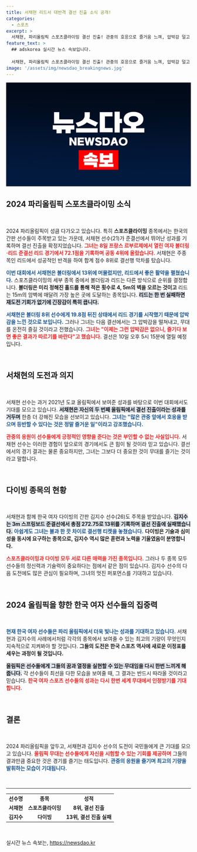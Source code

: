 ```yaml
---
title: 서채현 리드서 대반격 결선 진출 소식 공개!
categories:
  - 스포츠
excerpt: >
  서채현, 파리올림픽 스포츠클라이밍 결선 진출! 관중의 호응으로 즐거움 느껴, 압박감 덜고 무대를 즐기겠다며 각오 밝혀. 결선은 10일 오후 5시 15분!
feature_text: >
  ## adskorea 실시간 뉴스 속보입니다.

  서채현, 파리올림픽 스포츠클라이밍 결선 진출! 관중의 호응으로 즐거움 느껴, 압박감 덜고 무대를 즐기겠다며 각오 밝혀. 결선은 10일 오후 5시 15분!
image: '/assets/img/newsdao_breakingnews.jpg'
---
```


<p><img src="/assets/img/newsdao_breakingnews.jpg" alt="adskorea 속보" /></p>

<h2 data-ke-size="size26">2024 파리올림픽 스포츠클라이밍 소식</h2>

<p data-ke-size="size16">&nbsp;</p>

<p data-ke-size="size16">2024 파리올림픽이 성큼 다가오고 있습니다. 특히 <b>스포츠클라이밍</b> 종목에서는 한국의 간판 선수들이 주목받고 있는 가운데, 서채현 선수(21)가 준결선에서 뛰어난 성과를 기록하며 결선 진출을 확정지었습니다. <b><span style="color: #ee2323;">그녀는 8일 프랑스 르부르제에서 열린 여자 볼더링·리드 준결선 리드 경기에서 72.1점을 기록하며 공동 4위에 올랐습니다.</span></b> 서채현은 주종목인 리드에서 성공적인 반격을 하여 합계 점수 8위로 결선행 막차를 탔습니다.</p>

<p data-ke-size="size16"><b><span style="color: #1a5490;">이번 대회에서 서채현은 볼더링에서 13위에 머물렀지만, 리드에서 좋은 활약을 펼쳤습니다.</span></b> 스포츠클라이밍의 세부 종목 중에서 볼더링과 리드는 다른 방식으로 순위를 결정합니다. <b>볼더링은 미리 정해진 홀드를 통해 적은 횟수로 4, 5m의 벽을 오르는 것이고</b> 리드는 15m의 암벽에 매달려 가장 높은 곳에 도달하는 종목입니다. <b><span style="background-color: #21538527;">리드는 한 번 실패하면 재도전 기회가 없기에 긴장감이 특히 큽니다.</span></b></p>

<p data-ke-size="size16"><b><span style="color: #1a5490;">서채현은 볼더링 8위 선수에게 19.8점 뒤진 상태에서 리드 경기를 시작했기 때문에 압박감을 느낀 것으로 보입니다.</span></b> 그러나 그녀는 다음 결선에서는 그 압박감을 떨쳐내고, 무대를 온전히 즐길 것이라고 전했습니다. <b><span style="color: #ee2323;">그녀는 "이제는 그런 압박감은 없으니, 즐기다 보면 좋은 결과가 따르기를 바란다"고 했습니다.</span></b> 결선은 10일 오후 5시 15분에 열릴 예정입니다.</p>

<p data-ke-size="size16">&nbsp;</p>

<h2>서채현의 도전과 의지</h2>

<p data-ke-size="size16">&nbsp;</p>

<p data-ke-size="size16">서채현 선수는 과거 2021년 도쿄 올림픽에서 보여준 성과를 바탕으로 이번 대회에서도 기대를 모으고 있습니다. <b><span style="background-color: #21538527;">서채현은 자신의 두 번째 올림픽에서 결선 진출이라는 성과를 거두며</span></b> 한층 더 강해진 모습을 선보이고 있습니다. <b><span style="color: #1a5490;">그녀는 "많은 관중 앞에서 호응을 받으며 등반할 수 있다는 것은 정말 즐거운 일"이라고 강조했습니다.</span></b></p>

<p data-ke-size="size16"><b><span style="color: #ee2323;">관중의 응원이 선수들에게 긍정적인 영향을 준다는 것은 부인할 수 없는 사실입니다.</span></b> 서채현 선수는 이러한 경험이 앞으로의 경기에서도 큰 힘이 될 것이라 믿고 있습니다. 결선에서의 경기 결과는 물론 중요하지만, 그녀는 그보다 더 중요한 것이 무대를 즐기는 것이라고 말합니다.</p>

<p data-ke-size="size16">&nbsp;</p>

<h2>다이빙 종목의 현황</h2>

<p data-ke-size="size16">&nbsp;</p>

<p data-ke-size="size16">서채현과 함께 한국 여자 다이빙의 간판 김지수 선수(26)도 주목을 받았습니다. <b><span style="background-color: #21538527;">김지수는 3m 스프링보드 준결선에서 총점 272.75로 13위를 기록하며 결선 진출에 실패했습니다.</span></b> <b><span style="color: #1a5490;">아쉽게도 그녀는 불과 한 끗 차이로 결선행 티켓을 놓쳤습니다.</span></b> <b>다이빙은 기술과 심미성을 동시에 요구하는 종목으로, 김지수 역시 많은 훈련과 노력을 기울였음이 분명합니다.</b></p>

<p data-ke-size="size16"><b><span style="color: #ee2323;">스포츠클라이밍과 다이빙 모두 서로 다른 매력을 가진 종목입니다.</span></b> 그러나 두 종목 모두 선수들의 정신력과 기술력이 중요하다는 점에서 같은 점이 있습니다. 김지수 선수의 다음 도전에도 많은 관심이 필요하며, 그녀의 멋진 퍼포먼스를 기대하고 있습니다.</p>

<p data-ke-size="size16">&nbsp;</p>

<h2>2024 올림픽을 향한 한국 여자 선수들의 집중력</h2>

<p data-ke-size="size16">&nbsp;</p>

<p data-ke-size="size16"><b><span style="color: #1a5490;">현재 한국 여자 선수들은 파리 올림픽에서 더욱 빛나는 성과를 기대하고 있습니다.</span></b> 서채현과 김지수의 사례에서처럼 각각의 종목에서 보여줄 수 있는 최고의 기량이 무엇인지 지속적으로 지켜봐야 할 것입니다. <b>그들의 도전은 한국 스포츠 역사에 새로운 이정표를 세우는 과정이 될 것입니다.</b></p>

<p data-ke-size="size16"><b><span style="background-color: #21538527;">올림픽은 선수들에게 그들의 꿈과 열정을 실현할 수 있는 무대임을 다시 한번 느끼게 해 줍니다.</span></b> 각 선수들이 최선을 다한 모습을 보여줄 때, 그 결과는 반드시 따라올 것이라고 믿습니다. <b><span style="color: #ee2323;">한국 여자 스포츠 선수들의 성과는 다시 한번 세계 무대에서 인정받기를 기대합니다.</span></b></p>

<p data-ke-size="size16">&nbsp;</p>

<h2>결론</h2>

<p data-ke-size="size16">&nbsp;</p>

<p data-ke-size="size16">2024 파리올림픽을 앞두고, 서채현과 김지수 선수의 도전이 국민들에게 큰 기대를 모으고 있습니다. <b><span style="color: #ee2323;">올림픽 무대는 선수들에게 자신을 시험할 수 있는 기회를 제공하며</span></b> 그들의 결과만큼 중요한 것은 경기를 즐기는 태도입니다. <b><span style="color: #1a5490;">관중의 응원을 즐기며 최고의 기량을 발휘하는 모습이 기대됩니다.</span></b></p>

<p data-ke-size="size16">&nbsp;</p>

<hr>

<table style="width: 100%; border-collapse: collapse; border-spacing: 0;">
<tr>
<td style="text-align: center; height: 17px;"><b>선수명</b></td>
<td style="text-align: center; height: 17px;"><b>종목</b></td>
<td style="text-align: center; height: 17px;"><b>성적</b></td>
</tr>
<tr>
<td style="text-align: center; height: 17px;"><b>서채현</b></td>
<td style="text-align: center; height: 17px;"><b>스포츠클라이밍</b></td>
<td style="text-align: center; height: 17px;"><b>8위, 결선 진출</b></td>
</tr>
<tr>
<td style="text-align: center; height: 17px;"><b>김지수</b></td>
<td style="text-align: center; height: 17px;"><b>다이빙</b></td>
<td style="text-align: center; height: 17px;"><b>13위, 결선 진출 실패</b></td>
</tr>
</table>

<p data-ke-size="size16">&nbsp;</p>
실시간 뉴스 속보는, <a href="https://newsdao.kr" rel="dofollow">https://newsdao.kr</a>


